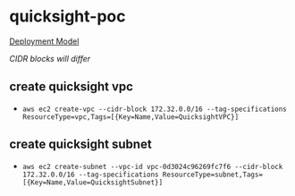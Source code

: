 # quicksight-poc

[Deployment Model](https://aws.amazon.com/blogs/big-data/amazon-quicksight-deployment-models-for-cross-account-and-cross-region-access-to-amazon-redshift-and-amazon-rds/)

*CIDR blocks will differ*

## create quicksight vpc
- `aws ec2 create-vpc --cidr-block 172.32.0.0/16 --tag-specifications ResourceType=vpc,Tags=[{Key=Name,Value=QuicksightVPC}]`

## create quicksight subnet
- `aws ec2 create-subnet --vpc-id vpc-0d3024c96269fc7f6 --cidr-block 172.32.0.0/16 --tag-specifications ResourceType=subnet,Tags=[{Key=Name,Value=QuicksightSubnet}]`